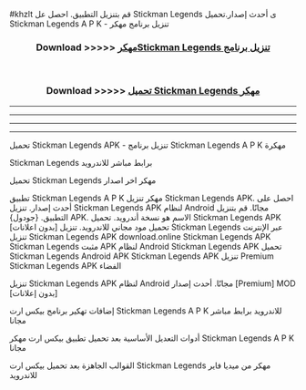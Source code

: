 #khzlt قم بتنزيل التطبيق. احصل عل Stickman Legends  ى أحدث إصدار.تحميل Stickman Legends  A P K - تنزيل برنامج مهكر



<div align="center">
<h3>Download >>>>> <a href="https://ar-sites.web.app/?ar= Stickman Legends ">مهكرStickman Legends  تنزيل برنامج</a></h3><br>

<h3>Download >>>>> <a href="https://ar-sites.web.app/?ar= Stickman Legends ">تحميل Stickman Legends  مهكر</a></h3>
</div>


----------------------------------------------------------

----------------------------------------------------------

----------------------------------------------------------

----------------------------------------------------------


تحميل Stickman Legends  APK - تنزيل برنامج Stickman Legends  A P K مهكرة

Stickman Legends  برابط مباشر للاندرويد

تحميل Stickman Legends  مهكر اخر اصدار

تطبيق Stickman Legends  A P K مهكر
تنزيل Stickman Legends  APK. احصل على أحدث إصدار.
تنزيل Stickman Legends  APK لنظام Android مجانًا.
قم بتنزيل التطبيق. {جودول} APK. الاسم هو نسخة أندرويد.
تحميل Stickman Legends  APK [بدون اعلانات]
تحميل مود مجاني للاندرويد.
تنزيل Stickman Legends  عبر الإنترنت
تنزيل Stickman Legends  APK
download.online Stickman Legends  APK
Stickman Legends  مثبت APK لنظام Android
Stickman Legends  APK
تحميل Stickman Legends  Android APK
Stickman Legends  APK تنزيل Premium
Stickman Legends  APK الفضاء

تنزيل Stickman Legends  APK لنظام Android مجانًا. أحدث إصدار [Premium] MOD [بدون إعلانات]

إضافات تهكير برنامج بيكس ارت Stickman Legends  A P K للاندرويد برابط مباشر مجانا

أدوات التعديل الأساسية بعد تحميل تطبيق بيكس ارت مهكر Stickman Legends  A P K مجانا

القوالب الجاهزة بعد تحميل بيكس ارت Stickman Legends  مهكر من ميديا فاير للاندرويد



